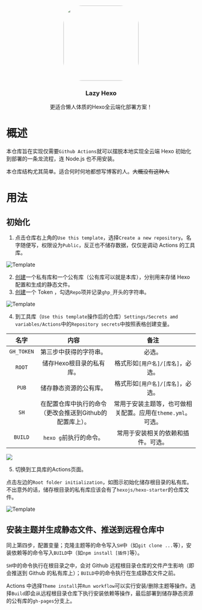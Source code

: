 <div align="center">
	<img src="https://gcore.jsdelivr.net/gh/2SH33P/LazyHexo/logo.jpg" width=200px style="border-radius: 25%">
	<h3>Lazy Hexo</h3>
	<p>更适合懒人体质的Hexo全云端化部署方案！</p>
</div>

# 概述

本仓库旨在实现仅需要`Github Actions`就可以摆脱本地实现全云端 Hexo 初始化到部署的一条龙流程，连 Node.js 也不用安装。

本仓库结构尤其简单。适合何时何地都想写博客的人。~~大概没有这种人~~

# 用法

## 初始化

 1. 点击仓库右上角的`Use this template`，选择`Create a new repository`。名字随便写，权限设为`Public`，反正也不储存数据，仅仅是调动 Actions 的工具库。
 
![Template](https://gcore.jsdelivr.net/gh/2SH33P/LazyHexo/imgs/1.png)

2. [创建](https://github.com/new)一个私有库和一个公有库（公有库可以就是本库），分别用来存储 Hexo 配置和生成的静态文件。
3. [创建](https://github.com/settings/tokens/new)一个 Token ，勾选`Repo`项并记录`ghp_`开头的字符串。

![Template](https://gcore.jsdelivr.net/gh/2SH33P/LazyHexo/imgs/3.png)

4. 到工具库（`Use this template`操作后的仓库）`Settings/Secrets amd variables/Actions`中的`Repository secrets`中按照表格创建变量。

|     名字     |               内容                |                 备注                  |
| :--------: | :-----------------------------: | :---------------------------------: |
| `GH_TOKEN` |           第三步中获得的字符串。           |                 必选。                 |
|   `ROOT`   |         储存Hexo根目录的私有库。          |        格式形如`[用户名]/[库名]`，必选。         |
|   `PUB`    |           储存静态资源的公有库。           |        格式形如`[用户名]/[库名]`，必选。         |
|    `SH`    | 在配置仓库中执行的命令（更改会推送到Github的配置库上）。 | 常用于安装主题等，也可做相关配置。应用在`theme.yml`。可选。 |
|  `BUILD`   |         `hexo g`前执行的命令。         |          常用于安装相关的依赖和插件。可选。          |

![](https://gcore.jsdelivr.net/gh/2SH33P/LazyHexo/imgs/2.png)

5. 切换到工具库的Actions页面。

点击左边的`Root folder initialization`，如图示初始化储存根目录的私有库。不出意外的话，储存根目录的私有库应该会有了`hexojs/hexo-starter`的仓库文件。

![Template](https://gcore.jsdelivr.net/gh/2SH33P/LazyHexo/imgs/4.png)

## 安装主题并生成静态文件、推送到远程仓库中

同上第四步，配置变量；克隆主题等的命令写入`SH`中（如`git clone ...`等），安装依赖等的命令写入`BUILD`中（如`npm install [插件]`等）。

`SH`中的命令执行在根目录之中，会对 Github 远程根目录仓库的文件产生影响（即会推送到 Github 的私有库上）；`BUILD`中的命令执行在生成静态文件之前。

Actions 中选择`Theme install`并`Run workflow`可以实行安装/删除主题等操作。选择`Build`即会从远程根目录仓库下执行安装依赖等操作，最后部署到储存静态资源的公有库的`gh-pages`分支上。
